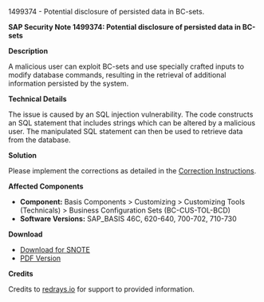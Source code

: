 1499374 - Potential disclosure of persisted data in BC-sets.

**SAP Security Note 1499374: Potential disclosure of persisted data in BC-sets**

**Description**

A malicious user can exploit BC-sets and use specially crafted inputs to modify database commands, resulting in the retrieval of additional information persisted by the system.

**Technical Details**

The issue is caused by an SQL injection vulnerability. The code constructs an SQL statement that includes strings which can be altered by a malicious user. The manipulated SQL statement can then be used to retrieve data from the database.

**Solution**

Please implement the corrections as detailed in the [Correction Instructions](https://me.sap.com/corrins/0001499374/41).

**Affected Components**

- **Component:** Basis Components > Customizing > Customizing Tools (Technicals) > Business Configuration Sets (BC-CUS-TOL-BCD)
- **Software Versions:** SAP_BASIS 46C, 620-640, 700-702, 710-730

**Download**

- [Download for SNOTE](https://notesdownloads.sap.com/note/0040000008875552017)
- [PDF Version](https://userapps.support.sap.com/sap/support/sfm/notes/print/0001499374?language=en-US&token=650876F0B3BF43FE4EF702A0B1DA0F9D)

**Credits**

Credits to [redrays.io](https://redrays.io) for support to provided information.